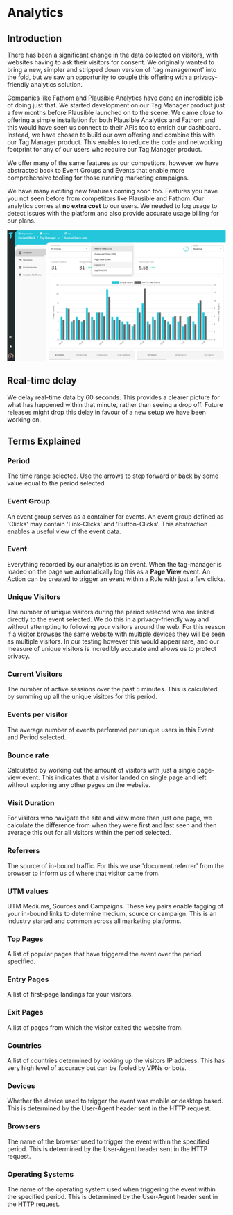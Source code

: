 # Analytics

## Introduction

There has been a significant change in the data collected on visitors, with websites having to ask their visitors for consent. We originally wanted to bring a new, simpler and stripped down version of 'tag management' into the fold, but we saw an opportunity to couple this offering with a privacy-friendly analytics solution.

Companies like Fathom and Plausible Analytics have done an incredible job of doing just that. We started development on our Tag Manager product just a few months before Plausible launched on to the scene. We came close to offering a simple installation for both Plausible Analytics and Fathom and this would have seen us connect to their APIs too to enrich our dashboard. Instead, we have chosen to build our own offering and combine this with our Tag Manager product. This enables to reduce the code and networking footprint for any of our users who require our Tag Manager product.

We offer many of the same features as our competitors, however we have abstracted back to Event Groups and Events that enable more comprehensive tooling for those running marketing campaigns.

We have many exciting new features coming soon too. Features you have you not seen before from competitors like Plausible and Fathom. Our analytics comes at **no extra cost** to our users. We needed to log usage to detect issues with the platform and also provide accurate usage billing for our plans.

![Tag Manager - Analytics](/img/tag-manager/tag-manager-analytics.png)

## Real-time delay

We delay real-time data by 60 seconds. This provides a clearer picture for what has happened within that minute, rather than seeing a drop off. Future releases might drop this delay in favour of a new setup we have been working on.

## Terms Explained

### Period

The time range selected. Use the arrows to step forward or back by some value equal to the period selected.

### Event Group

An event group serves as a container for events. An event group defined as 'Clicks' may contain 'Link-Clicks' and 'Button-Clicks'. This abstraction enables a useful view of the event data.

### Event

Everything recorded by our analytics is an event. When the tag-manager is loaded on the page we automatically log this as a **Page View** event. An Action can be created to trigger an event within a Rule with just a few clicks.

### Unique Visitors

The number of unique visitors during the period selected who are linked directly to the event selected. We do this in a privacy-friendly way and without attempting to following your visitors around the web. For this reason if a visitor browses the same website with multiple devices they will be seen as multiple visitors. In our testing however this would appear rare, and our measure of unique visitors is incredibly accurate and allows us to protect privacy.

### Current Visitors

The number of active sessions over the past 5 minutes. This is calculated by summing up all the unique visitors for this period.

### Events per visitor

The average number of events performed per unique users in this Event and Period selected.

### Bounce rate

Calculated by working out the amount of visitors with just a single page-view event. This indicates that a visitor landed on single page and left without exploring any other pages on the website.

### Visit Duration

For visitors who navigate the site and view more than just one page, we calculate the difference from when they were first and last seen and then average this out for all visitors within the period selected.

### Referrers

The source of in-bound traffic. For this we use 'document.referrer' from the browser to inform us of where that visitor came from.

### UTM values

UTM Mediums, Sources and Campaigns. These key pairs enable tagging of your in-bound links to determine medium, source or campaign. This is an industry started and common across all marketing platforms.

### Top Pages

A list of popular pages that have triggered the event over the period specified.

### Entry Pages

A list of first-page landings for your visitors.

### Exit Pages

A list of pages from which the visitor exited the website from.

### Countries

A list of countries determined by looking up the visitors IP address. This has very high level of accuracy but can be fooled by VPNs or bots.

### Devices

Whether the device used to trigger the event was mobile or desktop based. This is determined by the User-Agent header sent in the HTTP request.

### Browsers

The name of the browser used to trigger the event within the specified period. This is determined by the User-Agent header sent in the HTTP request.

### Operating Systems

The name of the operating system used when triggering the event within the specified period. This is determined by the User-Agent header sent in the HTTP request.
